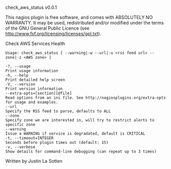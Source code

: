 check_aws_status v0.0.1

This nagios plugin is free software, and comes with ABSOLUTELY NO WARRANTY. 
It may be used, redistributed and/or modified under the terms of the GNU 
General Public Licence (see http://www.fsf.org/licensing/licenses/gpl.txt).

Check AWS Services Health

    Usage: check_aws_status [ --warning|-w --url|-u <rss feed url> --zone|-z <AWS zone> ]

    -?, --usage
    Print usage information
    -h, --help
    Print detailed help screen
    -V, --version
    Print version information
    --extra-opts=[section][@file]
    Read options from an ini file. See http://nagiosplugins.org/extra-opts
    for usage and examples.
    --url
    Specify the RSS feed to parse, defaults to ALL
    --zone
    Specify zone we are interested in, will try to restrict alerts to specific zone
    --warning
    Issue a WARNING if service is degradated, default is CRITICAL
    -t, --timeout=INTEGER
    Seconds before plugin times out (default: 15)
    -v, --verbose
    Show details for command-line debugging (can repeat up to 3 times)

Written by Justin La Sotten
